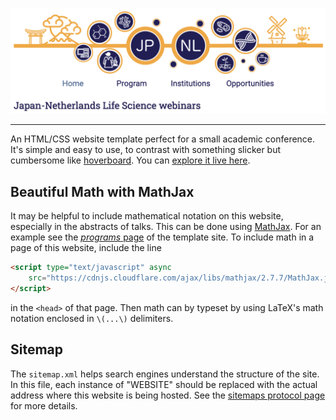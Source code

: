 [![Screenshot of the Website](screenshot.png)](https://jpnlwebinar.github.io/)

---

An HTML/CSS website template perfect for a small academic conference.
It's simple and easy to use, to contrast with something slicker but cumbersome like [hoverboard](https://github.com/gdg-x/hoverboard).
You can [explore it live here](https://mikepierce.github.io/conference-website-template/).

## Beautiful Math with MathJax

It may be helpful to include mathematical notation on this website,
especially in the abstracts of talks.
This can be done using [MathJax](https://github.com/mathjax/MathJax).
For an example see the [*programs* page](https://mikepierce.github.io/conference-website-template/program/) of the template site.
To include math in a page of this website, include the line

````HTML
<script type="text/javascript" async
    src="https://cdnjs.cloudflare.com/ajax/libs/mathjax/2.7.7/MathJax.js?config=default">
</script>
````

in the `<head>` of that page. Then math can by typeset by using LaTeX's math notation enclosed in `\(...\)` delimiters.

## Sitemap

The `sitemap.xml` helps search engines understand the structure of the site.
In this file, each instance of "WEBSITE" should be replaced
with the actual address where this website is being hosted.
See the [sitemaps protocol page](https://www.sitemaps.org/protocol.html) for more details.
